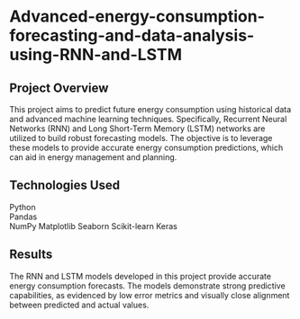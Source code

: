 # Advanced-energy-consumption-forecasting-and-data-analysis-using-RNN-and-LSTM
## Project Overview
This project aims to predict future energy consumption using historical data and advanced machine learning techniques. Specifically, Recurrent Neural Networks (RNN) and Long Short-Term Memory (LSTM) networks are utilized to build robust forecasting models. The objective is to leverage these models to provide accurate energy consumption predictions, which can aid in energy management and planning.
## Technologies Used
Python<br>
Pandas<br>
NumPy
Matplotlib
Seaborn
Scikit-learn
Keras
## Results
The RNN and LSTM models developed in this project provide accurate energy consumption forecasts. The models demonstrate strong predictive capabilities, as evidenced by low error metrics and visually close alignment between predicted and actual values.
